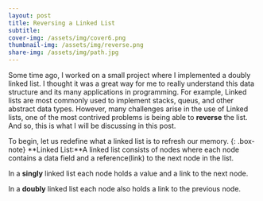 ```yaml
---
layout: post
title: Reversing a Linked List
subtitle: 
cover-img: /assets/img/cover6.png
thumbnail-img: /assets/img/reverse.png
share-img: /assets/img/path.jpg
---
```

Some time ago, I worked on a small project where I implemented a doubly linked list. I thought it was a great way for me to really understand this data structure and its many applications in programming. For example, Linked lists are most commonly used to implement stacks, queus, and other abstract data types. However, many challenges arise in the use of Linked lists, one of the most contrived problems is being able to **reverse** the list. And so, this is what I will be discussing in this post. 

To begin, let us redefine what a linked list is to refresh our memory.
{: .box-note}
**Linked List:**A linked list consists of nodes where each node contains a data field and a reference(link) to the next node in the list.

In a **singly** linked list each node holds a value and a link to the next node.

In a **doubly** linked list each node also holds a link to the previous node.

